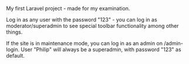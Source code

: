 My first Laravel project - made for my examination.

Log in as any user with the password "123" - you can log in as moderator/superadmin to see special toolbar functionality among other things.

If the site is in maintenance mode, you can log in as an admin on /admin-login. User "Philip" will always be a superadmin, with password "123" as default.
